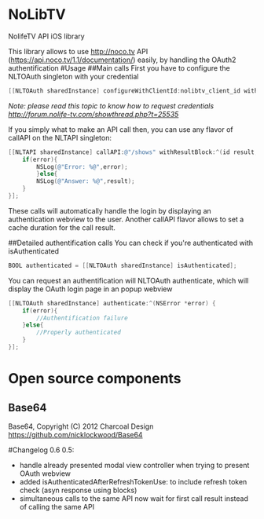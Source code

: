 NoLibTV
=======

NolifeTV API iOS library

This library allows to use http://noco.tv API (https://api.noco.tv/1.1/documentation/) easily, by handling the OAuth2 authentification
#Usage
##Main calls
First you have to configure the NLTOAuth singleton with your credential
```objective-c
[[NLTOAuth sharedInstance] configureWithClientId:nolibtv_client_id withClientSecret:nolibtv_client_secret withRedirectUri:nolibtv_redirect_uri];
```
*Note: please read this topic to know how to request credentials http://forum.nolife-tv.com/showthread.php?t=25535*

If you simply what to make an API call then, you can use any flavor of callAPI on the NLTAPI singleton:

```objective-c
[[NLTAPI sharedInstance] callAPI:@"/shows" withResultBlock:^(id result, NSError *error) {
	if(error){
		NSLog(@"Error: %@",error);
        }else{
		NSLog(@"Answer: %@",result);
	}
}];
```
These calls will automatically handle the login by displaying an authentication webview to the user.
Another callAPI flavor allows to set a cache duration for the call result.

##Detailed authentification calls
You can check if you're authenticated with isAuthenticated 
```objective-c
BOOL authenticated = [[NLTOAuth sharedInstance] isAuthenticated];
```

You can request an authentification will NLTOAuth authenticate, which will display the OAuth login page in an popup webview

```objective-c
[[NLTOAuth sharedInstance] authenticate:^(NSError *error) {
	if(error){
		//Authentification failure
	}else{
		//Properly authenticated
	}
}];
```

# Open source components

## Base64
Base64, Copyright (C) 2012 Charcoal Design
https://github.com/nicklockwood/Base64

#Changelog 
0.6
0.5:
- handle already presented modal view controller when trying to present OAuth webview
- added isAuthenticatedAfterRefreshTokenUse: to include refresh token check (asyn response using blocks)
- simultaneous calls to the same API now wait for first call result instead of calling the same API


